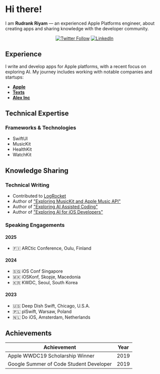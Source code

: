# Hi there!

I am **Rudrank Riyam** — an experienced Apple Platforms engineer, about creating apps and sharing knowledge with the developer community.

<div align="center">
  
[![Twitter Follow](https://img.shields.io/twitter/follow/rudrankriyam?style=social)](https://x.com/rudrankriyam)
[![LinkedIn](https://img.shields.io/badge/LinkedIn-Connect-blue)](https://linkedin.com/in/rudrank)

</div>

## Experience

I write and develop apps for Apple platforms, with a recent focus on exploring AI. My journey includes working with notable companies and startups:

- [**Apple**](https://apple.com)
- [**Texts**](https://texts.com/)
- [**Alex Inc**](https://alexcodes.app/)

## Technical Expertise

### Frameworks & Technologies
- SwiftUI
- MusicKit
- HealthKit
- WatchKit

## Knowledge Sharing

### Technical Writing
- Contributed to [LogRocket](https://blog.logrocket.com/author/rudrankriyam/)
- Author of ["Exploring MusicKit and Apple Music API"](https://rudrank.gumroad.com/l/musickit)
- Author of ["Exploring AI Assisted Coding"](https://academy.rudrank.com/product/ai-assisted-coding)
- Author of ["Exploring AI for iOS Developers"](https://academy.rudrank.com/product/ai)

### Speaking Engagements

#### 2025 
- 🇫🇮 ARCtic Conference, Oulu, Finland

#### 2024
- 🇸🇬 iOS Conf Singapore
- 🇲🇰 iOSKonf, Skopje, Macedonia
- 🇰🇷 KWDC, Seoul, South Korea

#### 2023
- 🇺🇸 Deep Dish Swift, Chicago, U.S.A.
- 🇵🇱 plSwift, Warsaw, Poland
- 🇳🇱 Do iOS, Amsterdam, Netherlands

## Achievements

<div align="center">

| Achievement | Year |
|------------|------|
| Apple WWDC19 Scholarship Winner | 2019 |
| Google Summer of Code Student Developer | 2019 |

</div>
